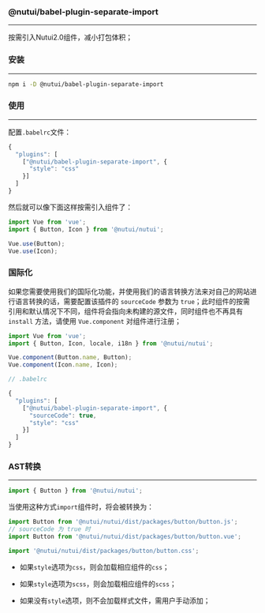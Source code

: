 ### @nutui/babel-plugin-separate-import

---

按需引入Nutui2.0组件，减小打包体积；

### 安装

---

```bash
npm i -D @nutui/babel-plugin-separate-import
```

### 使用

---

配置`.babelrc`文件：

```js
{
  "plugins": [
    ["@nutui/babel-plugin-separate-import", {
      "style": "css"
    }]
  ]
}

```

然后就可以像下面这样按需引入组件了：

```js
import Vue from 'vue';
import { Button, Icon } from '@nutui/nutui';

Vue.use(Button);
Vue.use(Icon);
```

### 国际化

如果您需要使用我们的国际化功能，并使用我们的语言转换方法来对自己的网站进行语言转换的话，需要配置该插件的 `sourceCode` 参数为 `true`；此时组件的按需引用和默认情况下不同，组件将会指向未构建的源文件，同时组件也不再具有 `install` 方法，请使用 `Vue.component` 对组件进行注册；

```js
import Vue from 'vue';
import { Button, Icon, locale, i18n } from '@nutui/nutui';

Vue.component(Button.name, Button);
Vue.component(Icon.name, Icon);
```

```js
// .babelrc

{
  "plugins": [
    ["@nutui/babel-plugin-separate-import", {
      "sourceCode": true,
      "style": "css"
    }]
  ]
}
```

### AST转换

---

```js
import { Button } from '@nutui/nutui';
```

当使用这种方式`import`组件时，将会被转换为：

```js
import Button from '@nutui/nutui/dist/packages/button/button.js';
// sourceCode 为 true 时
import Button from '@nutui/nutui/dist/packages/button/button.vue';

import '@nutui/nutui/dist/packages/button/button.css';
```

* 如果`style`选项为`css`，则会加载相应组件的`css`；

* 如果`style`选项为`scss`，则会加载相应组件的`scss`；

* 如果没有`style`选项，则不会加载样式文件，需用户手动添加；

